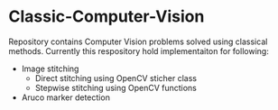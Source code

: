 # Classic-Computer-Vision
Repository contains Computer Vision problems solved using classical methods. Currently this respository hold implementaiton for following:
* Image stitching
  * Direct stitching using OpenCV sticher class
  * Stepwise stitching using OpenCV functions
* Aruco marker detection
